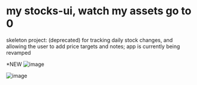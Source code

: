 # my stocks-ui, watch my assets go to 0

skeleton project: (deprecated)
for tracking daily stock changes, and allowing the user to add price targets and notes; app is currently being revamped

*NEW
![image](https://user-images.githubusercontent.com/53534200/168167226-39605689-3bb0-4a12-b340-54bcd96c8433.png)

![image](https://user-images.githubusercontent.com/53534200/168167144-ee75c29e-3020-49ec-932a-a9052d6afa54.png)

